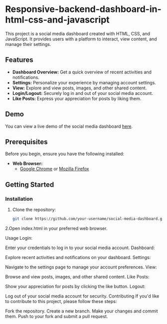 # Responsive-backend-dashboard-in-html-css-and-javascript

This project is a social media dashboard created with HTML, CSS, and JavaScript. It provides users with a platform to interact, view content, and manage their settings.

## Features

- **Dashboard Overview:** Get a quick overview of recent activities and notifications.
- **Settings:** Personalize your experience by managing account settings.
- **View:** Explore and view posts, images, and other shared content.
- **Login/Logout:** Securely log in and out of your social media account.
- **Like Posts:** Express your appreciation for posts by liking them.

## Demo

You can view a live demo of the social media dashboard [here](link-to-live-demo).

## Prerequisites

Before you begin, ensure you have the following installed:

- **Web Browser:**
  - [Google Chrome](https://www.google.com/chrome/) or [Mozilla Firefox](https://www.mozilla.org/firefox/)

## Getting Started

### Installation

1. Clone the repository:

   ```bash
   git clone https://github.com/your-username/social-media-dashboard.git


2.Open index.html in your preferred web browser.

Usage
Login:

Enter your credentials to log in to your social media account.
Dashboard:

Explore recent activities and notifications on your dashboard.
Settings:

Navigate to the settings page to manage your account preferences.
View:

Browse and view posts, images, and other shared content.
Like Posts:

Show your appreciation for posts by clicking the like button.
Logout:

Log out of your social media account for security.
Contributing
If you'd like to contribute to this project, please follow these steps:

Fork the repository.
Create a new branch.
Make your changes and commit them.
Push to your fork and submit a pull request.





